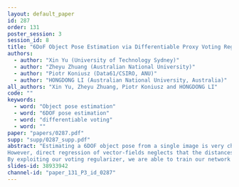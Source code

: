 ```yaml
---
layout: default_paper
id: 287
order: 131
poster_session: 3
session_id: 8
title: "6DoF Object Pose Estimation via Differentiable Proxy Voting Regularizer"
authors:
  - author: "Xin Yu (University of Technology Sydney)"
  - author: "Zheyu Zhuang (Australian National University)"
  - author: "Piotr Koniusz (Data61/CSIRO, ANU)"
  - author: "HONGDONG LI (Australian National University, Australia)"
all_authors: "Xin Yu, Zheyu Zhuang, Piotr Koniusz and HONGDONG LI"
code: ""
keywords:
  - word: "Object pose estimation"
  - word: "6DOF pose estimation"
  - word: "differentiable voting"
  - word: ""
paper: "papers/0287.pdf"
supp: "supp/0287_supp.pdf"
abstract: "Estimating a 6DOF object pose from a single image is very challenging due to occlusions or textureless appearances. Vector-field based keypoint voting has demonstrated its effectiveness and superiority on tackling those issues. 
However, direct regression of vector-fields neglects that the distances between pixels and keypoints also affect the deviations of hypotheses dramatically. In other words, small errors in direction vectors may generate severely deviated hypotheses when pixels are far away from a keypoint. In this paper, we aim to reduce such errors by incorporating the distances between pixels and keypoints into our objective. To this end, we develop a simple yet effective differentiable proxy voting Regularizer (DPVR) which mimics the hypothesis selection in the voting procedure.
By exploiting our voting regularizer, we are able to train our network in an end-to-end manner. Experiments on widely used datasets, ie, LINEMOD and Occlusion LINEMOD, manifest that our DPVR improves pose estimation performance significantly and speeds up the training convergence. "
slides-id: 38933942
channel-id: "paper_131_P3_id_0287"
---
```

